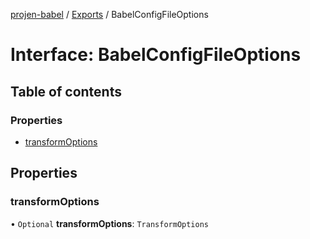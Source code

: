[projen-babel](../README.md) / [Exports](../modules.md) / BabelConfigFileOptions

# Interface: BabelConfigFileOptions

## Table of contents

### Properties

- [transformOptions](BabelConfigFileOptions.md#transformoptions)

## Properties

### transformOptions

• `Optional` **transformOptions**: `TransformOptions`
